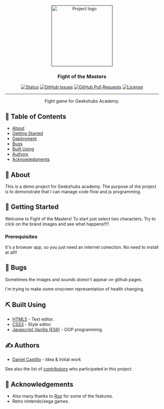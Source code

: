 <p align="center">
  <a href="" rel="noopener">
 <img width=200px height=200px src="https://revistamorcego.com/wp-content/uploads/2019/10/288032-786x436.jpg" alt="Project logo"></a>
</p>

<h3 align="center">Fight of the Masters</h3>

<div align="center">

[![Status](https://img.shields.io/badge/status-active-success.svg)]()
[![GitHub Issues](https://img.shields.io/github/issues/DanielC1492/fightOfTheMasters)](https://github.com/kylelobo/The-Documentation-Compendium/issues)
[![GitHub Pull Requests](https://img.shields.io/github/issues-pr/DanielC1492/fightOfTheMasters)](https://github.com/kylelobo/The-Documentation-Compendium/pulls)
[![License](https://img.shields.io/badge/license-MIT-blue.svg)](/LICENSE)

</div>

---

<p align="center"> Fight game for Geekshubs Academy.
    <br> 
</p>

## 📝 Table of Contents

- [About](#about)
- [Getting Started](#getting_started)
- [Deployment](#deployment)
- [Bugs](#Bugs)
- [Built Using](#built_using)
- [Authors](#authors)
- [Acknowledgments](#acknowledgement)

## 🧐 About <a name = "about"></a>

This is a demo project for Geekshubs academy. The purpose of the project is to demonstrate that I can manage code flow and js programming.

## 🏁 Getting Started <a name = "getting_started"></a>

Welcome to Fight of the Masters! To start just select two characters. Try to click on the brand images and see what happens!!!!

### Prerequisites

It's a browser app, so you just need an internet conection. No need to install at all!!


## 🔧 Bugs <a name = "bugs"></a>

Sometimes the images and sounds doesn't appear on github pages.

I'm trying to make some onscreen representation of health changing.

## ⛏️ Built Using <a name = "built_using"></a>

- [HTML5](https://www.mongodb.com/) - Text editor.
- [CSS3](https://expressjs.com/) - Style editor
- [Javascript Vanilla (ES6)](https://vuejs.org/) - OOP programming.

## ✍️ Authors <a name = "authors"></a>

- [Daniel Castillo](https://github.com/DanielC1492) - Idea & Initial work

See also the list of [contributors](https://github.com/devian5) who participated in this project.

## 🎉 Acknowledgements <a name = "acknowledgement"></a>

- Also many thanks to [Roo](https://github.com/Roo-Git) for some of the features.
- Retro nintendo/sega games.
